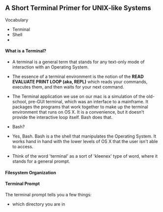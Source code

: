 ## A Short Terminal Primer for UNIX-like Systems

Vocabulary
+ Terminal
+ Shell
+ 

#### What is a Terminal?
+ A terminal is a general term that stands for any text-only mode of interaction with an Operating System.
+ The essence of a terminal environment is the notion of the **READ EVALUATE PRINT LOOP (aka, REPL)** which reads your commands, executes them, and then waits for your next command.
+ The Terminal application we use on our mac is a simulation of the old-school, pre-GUI terminal, which was an interface to a mainframe. It packages the programs that work together to make up the terminal environment that runs on OS X.  It is a convenience, but it doesn't provide the interactive loop itself.  Bash does that.
+ Bash?
+ Yes, Bash. Bash is a the shell that manipulates the Operating System.  It works hand in hand with the lower levels of OS X that the user isn't able to access.

+ Think of the word 'terminal' as a sort of 'kleenex' type of word, where it stands for a general prompt.

#### Filesystem Organization

#### Terminal Prompt

The terminal prompt tells you a few things:
+ which directory you are in 
